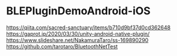 # BLEPluginDemoAndroid-iOS  
  
https://qiita.com/sacred-sanctuary/items/b710d9bf37d0cd362648  
https://gaprot.jp/2020/03/30/unity-android-native-plugin/  
https://www.slideshare.net/NakamuraTaro/ss-169890290  
https://github.com/tarotaro/BluetoothNetTest  
